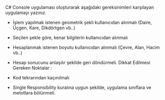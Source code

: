 C# Console uygulaması oluşturarak aşağıdaki gereksinimleri karşılayan uygulamayı yazınız.

* İşlem yapılmak istenen geometrik şekli kullanıcıdan alınmalı (Daire, Üçgen, Kare, Dikdörtgen vb..)
* Seçilen şekle göre, kenar bilgilerin kullanıcıdan alınmalı
* Hesaplanmak istenen boyutu kullanıcıdan alınmalı (Çevre, Alan, Hacim vb..)
* Hesap sonucunu anlaşılır şekilde geri döndürmeli.
Dikkat Edilmesi Gereken Noktalar :

* Kod tekrarından kaçınılmalı
* Single Responsibility kuralına uygun şekilde, uygulama sınıflara ve metotlara bölünmeli.
